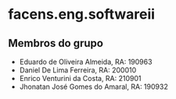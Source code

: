 # facens.eng.softwareii

## Membros do grupo

- Eduardo de Oliveira Almeida, RA: 190963
- Daniel De Lima Ferreira, RA: 200010
- Enrico Venturini da Costa, RA: 210901
- Jhonatan José Gomes do Amaral, RA: 190932
